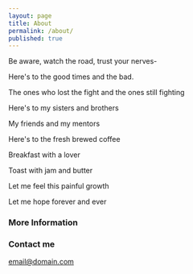 ```yaml
---
layout: page
title: About
permalink: /about/
published: true
---
```


Be aware, watch the road, trust your nerves-




Here's to the good times and the bad. 

The ones who lost the fight and the ones still fighting 

Here's to my sisters and brothers 

My friends and my mentors

Here's to the fresh brewed coffee

Breakfast with a lover 

Toast with jam and butter




Let me feel this painful growth 

Let me hope forever and ever

### More Information


### Contact me

[email@domain.com](mailto:email@domain.com)
